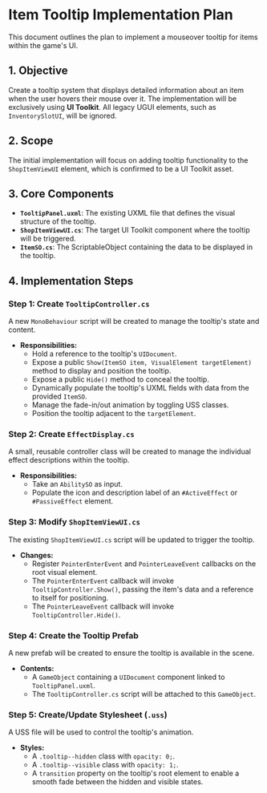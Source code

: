 # Item Tooltip Implementation Plan

This document outlines the plan to implement a mouseover tooltip for items within the game's UI.

## 1. Objective

Create a tooltip system that displays detailed information about an item when the user hovers their mouse over it. The implementation will be exclusively using **UI Toolkit**. All legacy UGUI elements, such as `InventorySlotUI`, will be ignored.

## 2. Scope

The initial implementation will focus on adding tooltip functionality to the `ShopItemViewUI` element, which is confirmed to be a UI Toolkit asset.

## 3. Core Components

-   **`TooltipPanel.uxml`**: The existing UXML file that defines the visual structure of the tooltip.
-   **`ShopItemViewUI.cs`**: The target UI Toolkit component where the tooltip will be triggered.
-   **`ItemSO.cs`**: The ScriptableObject containing the data to be displayed in the tooltip.

## 4. Implementation Steps

### Step 1: Create `TooltipController.cs`

A new `MonoBehaviour` script will be created to manage the tooltip's state and content.

-   **Responsibilities:**
    -   Hold a reference to the tooltip's `UIDocument`.
    -   Expose a public `Show(ItemSO item, VisualElement targetElement)` method to display and position the tooltip.
    -   Expose a public `Hide()` method to conceal the tooltip.
    -   Dynamically populate the tooltip's UXML fields with data from the provided `ItemSO`.
    -   Manage the fade-in/out animation by toggling USS classes.
    -   Position the tooltip adjacent to the `targetElement`.

### Step 2: Create `EffectDisplay.cs`

A small, reusable controller class will be created to manage the individual effect descriptions within the tooltip.

-   **Responsibilities:**
    -   Take an `AbilitySO` as input.
    -   Populate the icon and description label of an `#ActiveEffect` or `#PassiveEffect` element.

### Step 3: Modify `ShopItemViewUI.cs`

The existing `ShopItemViewUI.cs` script will be updated to trigger the tooltip.

-   **Changes:**
    -   Register `PointerEnterEvent` and `PointerLeaveEvent` callbacks on the root visual element.
    -   The `PointerEnterEvent` callback will invoke `TooltipController.Show()`, passing the item's data and a reference to itself for positioning.
    -   The `PointerLeaveEvent` callback will invoke `TooltipController.Hide()`.

### Step 4: Create the Tooltip Prefab

A new prefab will be created to ensure the tooltip is available in the scene.

-   **Contents:**
    -   A `GameObject` containing a `UIDocument` component linked to `TooltipPanel.uxml`.
    -   The `TooltipController.cs` script will be attached to this `GameObject`.

### Step 5: Create/Update Stylesheet (`.uss`)

A USS file will be used to control the tooltip's animation.

-   **Styles:**
    -   A `.tooltip--hidden` class with `opacity: 0;`.
    -   A `.tooltip--visible` class with `opacity: 1;`.
    -   A `transition` property on the tooltip's root element to enable a smooth fade between the hidden and visible states.
